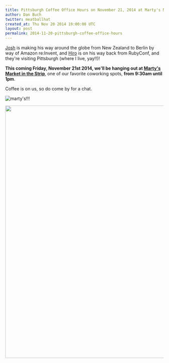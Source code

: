 ```yaml
---
title: Pittsburgh Coffee Office Hours on November 21, 2014 at Marty's Market
author: Dan Buch
twitter: meatballhat
created_at: Thu Nov 20 2014 19:00:00 UTC
layout: post
permalink: 2014-11-20-pittsburgh-coffee-office-hours
---
```

[Josh](https://twitter.com/j2h) is making his way around the globe
from New Zealand to Berlin by way of Amazon re:Invent, and
[Hiro](https://twitter.com/hiro_asari) is on his way back from
RubyConf, and they're visiting Pittsburgh (where I live, yay!!)!

**This coming Friday, November 21st 2014, we'll be hanging out at
[Marty's Market in the Strip](http://martysmarket.com/)**, one of
our favorite coworking spots, **from 9:30am until 1pm**.

Coffee is on us, so do come by for a chat.

![marty's!!!](https://cloud.githubusercontent.com/assets/45143/5131668/2e4a0126-70c3-11e4-8b9d-448c5a1f69ef.jpg)

<a href="https://goo.gl/maps/X0HSC"><img width="800" src="https://cloud.githubusercontent.com/assets/45143/5131588/2ce78f84-70c2-11e4-99ef-4020f5bcd7d9.png"/></a>
